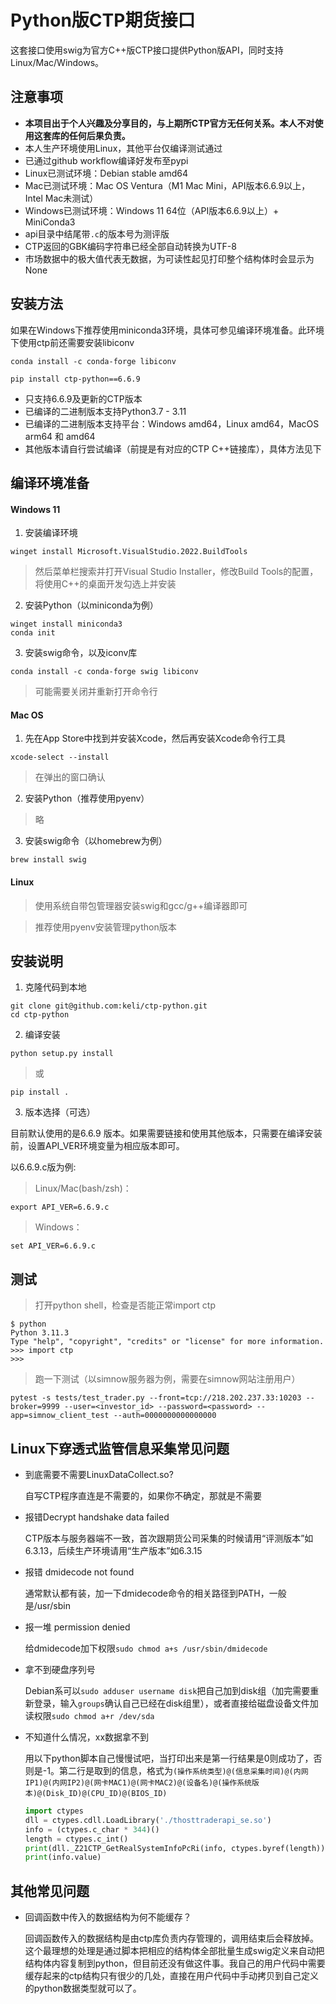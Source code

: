 # Python版CTP期货接口

这套接口使用swig为官方C++版CTP接口提供Python版API，同时支持Linux/Mac/Windows。

## 注意事项

- **本项目出于个人兴趣及分享目的，与上期所CTP官方无任何关系。本人不对使用这套库的任何后果负责。**
- 本人生产环境使用Linux，其他平台仅编译测试通过
- 已通过github workflow编译好发布至pypi
- Linux已测试环境：Debian stable amd64
- Mac已测试环境：Mac OS Ventura（M1 Mac Mini，API版本6.6.9以上，Intel Mac未测试）
- Windows已测试环境：Windows 11 64位（API版本6.6.9以上）+ MiniConda3
- api目录中结尾带`.c`的版本号为测评版
- CTP返回的GBK编码字符串已经全部自动转换为UTF-8
- 市场数据中的极大值代表无数据，为可读性起见打印整个结构体时会显示为None

## 安装方法

如果在Windows下推荐使用miniconda3环境，具体可参见编译环境准备。此环境下使用ctp前还需要安装libiconv
```
conda install -c conda-forge libiconv
```

```
pip install ctp-python==6.6.9
```


- 只支持6.6.9及更新的CTP版本
- 已编译的二进制版本支持Python3.7 - 3.11
- 已编译的二进制版本支持平台：Windows amd64，Linux amd64，MacOS arm64 和 amd64
- 其他版本请自行尝试编译（前提是有对应的CTP C++链接库），具体方法见下

## 编译环境准备

#### Windows 11

1. 安装编译环境
```
winget install Microsoft.VisualStudio.2022.BuildTools
```
> 然后菜单栏搜索并打开Visual Studio Installer，修改Build Tools的配置，将使用C++的桌面开发勾选上并安装

2. 安装Python（以miniconda为例）
```
winget install miniconda3
conda init
```

3. 安装swig命令，以及iconv库
```
conda install -c conda-forge swig libiconv
```
>可能需要关闭并重新打开命令行

#### Mac OS

1. 先在App Store中找到并安装Xcode，然后再安装Xcode命令行工具
```
xcode-select --install
```
> 在弹出的窗口确认

2. 安装Python（推荐使用pyenv）
> 略

3. 安装swig命令（以homebrew为例）
```
brew install swig
```

#### Linux

> 使用系统自带包管理器安装swig和gcc/g++编译器即可

> 推荐使用pyenv安装管理python版本


## 安装说明

1. 克隆代码到本地
```
git clone git@github.com:keli/ctp-python.git
cd ctp-python
```

2. 编译安装
```
python setup.py install
```
> 或
```
pip install .
```

3. 版本选择（可选）

目前默认使用的是6.6.9 版本。如果需要链接和使用其他版本，只需要在编译安装前，设置API_VER环境变量为相应版本即可。

以6.6.9.c版为例:

> Linux/Mac(bash/zsh)：
```
export API_VER=6.6.9.c
```

> Windows：
```
set API_VER=6.6.9.c
```

## 测试

> 打开python shell，检查是否能正常import ctp

```
$ python
Python 3.11.3
Type "help", "copyright", "credits" or "license" for more information.
>>> import ctp
>>>
```

> 跑一下测试（以simnow服务器为例，需要在simnow网站注册用户）
```
pytest -s tests/test_trader.py --front=tcp://218.202.237.33:10203 --broker=9999 --user=<investor_id> --password=<password> --app=simnow_client_test --auth=0000000000000000
```


## Linux下穿透式监管信息采集常见问题

- 到底需要不需要LinuxDataCollect.so?

  自写CTP程序直连是不需要的，如果你不确定，那就是不需要

- 报错Decrypt handshake data failed

  CTP版本与服务器端不一致，首次跟期货公司采集的时候请用“评测版本”如6.3.13，后续生产环境请用“生产版本”如6.3.15

- 报错 dmidecode not found

  通常默认都有装，加一下dmidecode命令的相关路径到PATH，一般是/usr/sbin

- 报一堆 permission denied

  给dmidecode加下权限`sudo chmod a+s /usr/sbin/dmidecode`

- 拿不到硬盘序列号

  Debian系可以`sudo adduser username disk`把自己加到disk组（加完需要重新登录，输入`groups`确认自己已经在disk组里），或者直接给磁盘设备文件加读权限`sudo chmod a+r /dev/sda`

- 不知道什么情况，xx数据拿不到

  用以下python脚本自己慢慢试吧，当打印出来是第一行结果是0则成功了，否则是-1。第二行是取到的信息，格式为```(操作系统类型)@(信息采集时间)@(内网IP1)@(内网IP2)@(网卡MAC1)@(网卡MAC2)@(设备名)@(操作系统版本)@(Disk_ID)@(CPU_ID)@(BIOS_ID)```
  
  ```python
  import ctypes
  dll = ctypes.cdll.LoadLibrary('./thosttraderapi_se.so')
  info = (ctypes.c_char * 344)()
  length = ctypes.c_int()
  print(dll._Z21CTP_GetRealSystemInfoPcRi(info, ctypes.byref(length)))
  print(info.value)
  ```

## 其他常见问题

- 回调函数中传入的数据结构为何不能缓存？

  回调函数传入的数据结构是由ctp库负责内存管理的，调用结束后会释放掉。这个最理想的处理是通过脚本把相应的结构体全部批量生成swig定义来自动把结构体内容复制到python，但目前还没有做这件事。我自己的用户代码中需要缓存起来的ctp结构只有很少的几处，直接在用户代码中手动拷贝到自己定义的python数据类型就可以了。



